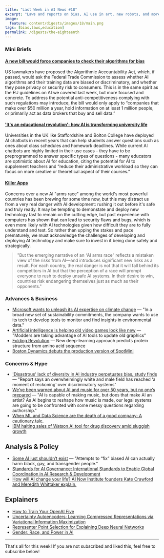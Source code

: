 ```yaml
---
title: "Last Week in AI News #18"
excerpt: "Laws and reports on bias, AI use in art, new robots, and more!"
image:
  feature: content/digests/images/18/main.png
tags: [bias,laws,education]
permalink: /digests/the-eighteenth
---
```

### Mini Briefs

#### [A new bill would force companies to check their algorithms for bias](https://www.theverge.com/2019/4/10/18304960/congress-algorithmic-accountability-act-wyden-clarke-booker-bill-introduced-house-senate)

US lawmakers have proposed the Algorithmic Accountability Act, which, if passed, would ask the Federal Trade Commission to assess whether AI algorithms and their training data are biased or discriminatory, and whether they pose privacy or security risk to consumers. This is in the same spirit as the EU guidelines on AI we covered last week, but more focused and concrete. To address the potential anti-competitiveness complying with such regulations may introduce, the bill would only apply to “companies that make over $50 million a year, hold information on at least 1 million people, or primarily act as data brokers that buy and sell data.”

#### ['It's an educational revolution': how AI is transforming university life](https://www.theguardian.com/education/2019/apr/17/its-an-educational-revolution-how-ai-is-transforming-university-life)

Universities in the UK like Staffordshire and Bolton College have deployed AI chatbots in recent years that can help students answer questions such as ones about class schedules and homework deadlines. While current AI chatbots are highly limited in their use cases - they have to be preprogrammed to answer specific types of questions - many educators are optimistic about AI for education, citing the potential for AI to supplement teachers and “reduce their administrative workload so they can focus on more creative or theoretical aspect of their courses.” 

#### [Killer Apps](https://www.foreignaffairs.com/articles/2019-04-16/killer-apps)

Concerns over a new AI "arms race" among the world's most powerful countries has been brewing for some time now, but this may distract us from a very real danger with AI development: rushing it out before it's safe and truly ready. It may be tempting to demonstate and deploy new technology fast to remain on the cutting edge, but past experience with computers has shown that can lead to security flaws and bugs, which is even more likely with AI technologies given how difficult they are to fully understand and test. So rather than upping the stakes and pace prematurely, we must acknowledge the challenges of developing and deploying AI technology and make sure to invest in it being done safely and strategically.

> "But the emerging narrative of an “AI arms race” reflects a mistaken view of the risks from AI—and introduces significant new risks as a result. For each country, the real danger is not that it will fall behind its competitors in AI but that the perception of a race will prompt everyone to rush to deploy unsafe AI systems. In their desire to win, countries risk endangering themselves just as much as their opponents."

### Advances & Business

* [Microsoft wants to unleash its AI expertise on climate change](https://www.fastcompany.com/90334623/microsoft-wants-to-unleash-its-ai-expertise-on-climate-change)
— "In a broad new set of sustainability commitments, the company wants to use its tech to develop tools to monitor and find insights in environmental data."
* [Artificial intelligence is helping old video games look like new](https://www.theverge.com/2019/4/18/18311287/ai-upscaling-algorithms-video-games-mods-modding-esrgan-gigapixel) 
— "Modders are taking advantage of AI tools to update old graphics"
* [Folding Revolution](https://hms.harvard.edu/news/folding-revolution)
— New deep-learning approach predicts protein structure from amino acid sequence
* [Boston Dynamics debuts the production version of SpotMini](https://techcrunch.com/2019/04/18/boston-dynamics-debuts-the-production-version-of-spotmini/)

### Concerns & Hype

* ['Disastrous' lack of diversity in AI industry perpetuates bias, study finds](https://www.theguardian.com/technology/2019/apr/16/artificial-intelligence-lack-diversity-new-york-university-study)
— "Report says an overwhelmingly white and male field has reached ‘a moment of reckoning’ over discriminatory systems"
* [We’ve been warned about AI and music for over 50 years, but no one’s prepared](https://www.theverge.com/2019/4/17/18299563/ai-algorithm-music-law-copyright-human)
— "AI is capable of making music, but does that make AI an artist? As AI begins to reshape how music is made, our legal systems are going to be confronted with some messy questions regarding authorship."
* [When ML and Data Science are the death of a good company: A cautionary tale.](https://www.reddit.com/r/MachineLearning/comments/beoxx8/discussion_when_ml_and_data_science_are_the_death/)
* [IBM halting sales of Watson AI tool for drug discovery amid sluggish growth](https://www.statnews.com/2019/04/18/ibm-halting-sales-of-watson-for-drug-discovery/)

## Analysis & Policy

* [Some AI just shouldn’t exist](https://www.vox.com/future-perfect/2019/4/19/18412674/ai-bias-facial-recognition-black-gay-transgender)
— "Attempts to “fix” biased AI can actually harm black, gay, and transgender people."
* [Standards for AI Governance: International Standards to Enable Global Coordination in AI Research & Development](https://www.fhi.ox.ac.uk/standards-technical-report/)
* [How will AI change your life? AI Now Institute founders Kate Crawford and Meredith Whittaker explain.](https://www.recode.net/podcasts/2019/4/8/18299736/artificial-intelligence-ai-meredith-whittaker-kate-crawford-kara-swisher-decode-podcast-interview)

## Explainers

* [How to Train Your OpenAI Five](https://openai.com/blog/how-to-train-your-openai-five/)
* [Uncertainty Autoencoders: Learning Compressed Representations via Variational Information Maximization](http://ai.stanford.edu/blog/uncertainty-autoencoders/)
* [Representer Point Selection for Explaining Deep Neural Networks](https://blog.ml.cmu.edu/2019/04/19/representer-point-selection-explain-dnn/)
* [Gender, Race, and Power in AI](https://medium.com/@AINowInstitute/gender-race-and-power-in-ai-a-playlist-2d3a44e43d3b)

<hr>

That's all for this week! If you are not subscribed and liked this, feel free to subscribe below!












